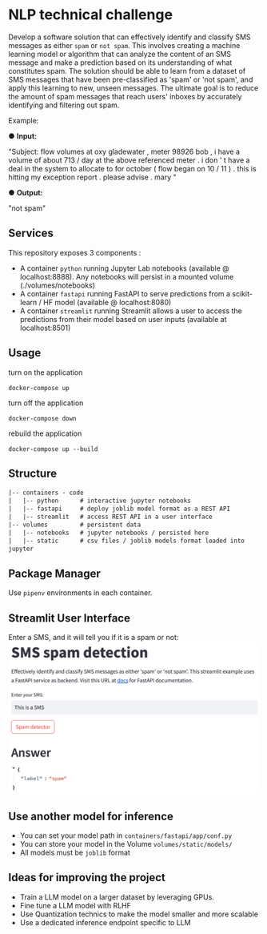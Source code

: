 # NLP technical challenge
Develop a software solution that can effectively identify and classify SMS messages as either `spam`
or `not spam`. 
This involves creating a machine learning model or algorithm that can analyze the content of an SMS
message and make a prediction based on its understanding of what constitutes spam. 
The solution should be able to learn from a dataset of SMS messages that have been pre-classified 
as 'spam' or 'not spam', and apply this learning to new, unseen messages. 
The ultimate goal is to reduce the amount of spam messages that reach users' inboxes by accurately 
identifying and filtering out spam.

Example:

● **Input:**

"Subject: flow volumes at oxy gladewater , meter 98926
bob ,
i have a volume of about 713 / day at the above referenced meter . i don ' t
have a deal in the system to allocate to for october ( flow began on 10 / 11 ) .
this is hitting my exception report . please advise .
mary "

● **Output:** 

"not spam"


## Services

This repository exposes 3 components :
- A container `python` running Jupyter Lab notebooks (available @ localhost:8888).  Any notebooks will persist in a mounted volume (./volumes/notebooks)
- A container `fastapi` running FastAPI to serve predictions from a scikit-learn / HF model (available @ localhost:8080)
- A container `streamlit` running Streamlit allows a user to access the predictions from their model based on user inputs (available at localhost:8501)


## Usage

turn on the application 
```
docker-compose up 
```

turn off the application
```
docker-compose down
```

rebuild the application
```
docker-compose up --build
```


## Structure

```
|-- containers - code
|   |-- python      # interactive jupyter notebooks
|   |-- fastapi     # deploy joblib model format as a REST API 
|   |-- streamlit   # access REST API in a user interface 
|-- volumes         # persistent data
|   |-- notebooks   # jupyter notebooks / persisted here
|   |-- static      # csv files / joblib models format loaded into jupyter
```

## Package Manager

Use `pipenv` environments in each container.


## Streamlit User Interface

Enter a SMS, and it will tell you if it is a spam or not:
![](./resources/ui.png)  


## Use another model for inference

- You can set your model path in `containers/fastapi/app/conf.py`
- You can store your model in the Volume `volumes/static/models/`
- All models must be `joblib` format


## Ideas for improving the project
- Train a LLM model on a larger dataset by leveraging GPUs.
- Fine tune a LLM model with RLHF
- Use Quantization technics to make the model smaller and more scalable
- Use a dedicated inference endpoint specific to LLM